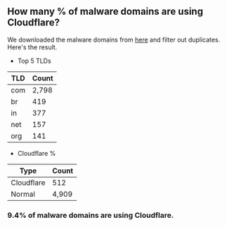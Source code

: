 ## How many % of malware domains are using Cloudflare?


We downloaded the malware domains from [here](https://urlhaus.abuse.ch) and filter out duplicates.
Here's the result.


[//]: # (start replacement)


- Top 5 TLDs

| TLD | Count |
| --- | --- |
| com | 2,798 |
| br | 419 |
| in | 377 |
| net | 157 |
| org | 141 |


- Cloudflare %

| Type | Count |
| --- | --- |
| Cloudflare | 512 |
| Normal | 4,909 |


### 9.4% of malware domains are using Cloudflare.